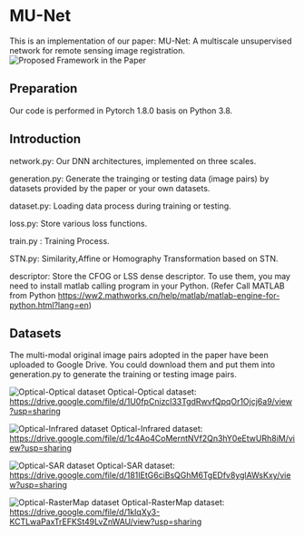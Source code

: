 # MU-Net
This is an implementation of our paper: MU-Net: A multiscale unsupervised network for remote sensing image registration.
![Proposed Framework in the Paper](https://github.com/yeyuanxin110/MU-Net/blob/main/githubPic/MU-Net.png)
## Preparation
Our code is performed in Pytorch 1.8.0 basis on Python 3.8.
## Introduction
network.py: Our DNN architectures, implemented on three scales.

generation.py:  Generate the trainging or testing data (image pairs) by datasets provided by the paper or your own datasets. 

dataset.py: Loading data process during training or testing.

loss.py: Store various loss functions.

train.py : Training Process.

STN.py: Similarity,Affine or Homography Transformation based on STN.

descriptor: Store the CFOG or LSS dense descriptor. To use them, you may need to install matlab calling program in your Python. (Refer Call MATLAB from Python https://ww2.mathworks.cn/help/matlab/matlab-engine-for-python.html?lang=en)

## Datasets
The multi-modal original image pairs adopted in the paper have been uploaded to Google Drive. You could download them and put them into generation.py to generate the training or testing image pairs.

![Optical-Optical dataset](https://github.com/yeyuanxin110/MU-Net/blob/main/githubPic/Optical-Optical.png)
Optical-Optical dataset: https://drive.google.com/file/d/1U0fpCnizcl33TgdRwvfQpqOr1Ojcj6a9/view?usp=sharing

![Optical-Infrared dataset](https://github.com/yeyuanxin110/MU-Net/blob/main/githubPic/Optical-Infrared.png)
Optical-Infrared dataset: https://drive.google.com/file/d/1c4Ao4CoMerntNVf2Qn3hY0eEtwURh8iM/view?usp=sharing

![Optical-SAR dataset](https://github.com/yeyuanxin110/MU-Net/blob/main/githubPic/Optical-SAR.png)
Optical-SAR dataset: https://drive.google.com/file/d/181IEtG6ciBsQGhM6TgEDfv8yglAWsKxy/view?usp=sharing

![Optical-RasterMap dataset](https://github.com/yeyuanxin110/MU-Net/blob/main/githubPic/Optical-Map.png)
Optical-RasterMap dataset: https://drive.google.com/file/d/1kIqXy3-KCTLwaPaxTrEFKSt49LvZnWAU/view?usp=sharing
